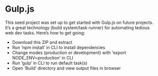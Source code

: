 Gulp.js
=========================================

This seed project was set up to get started with Gulp.js on future projects. It’s a great technology (build system/task runner) for automating tedious web dev tasks. Here’s how to get going:


* Download this ZIP and extract
* Run ‘npm install’ in CLI to install dependencies
* Change modes (production or development) with 'export NODE_ENV=production' in CLI
* Run ‘gulp’ in CLI to run default task(s)
* Open ‘Build’ directory and view output files in browser